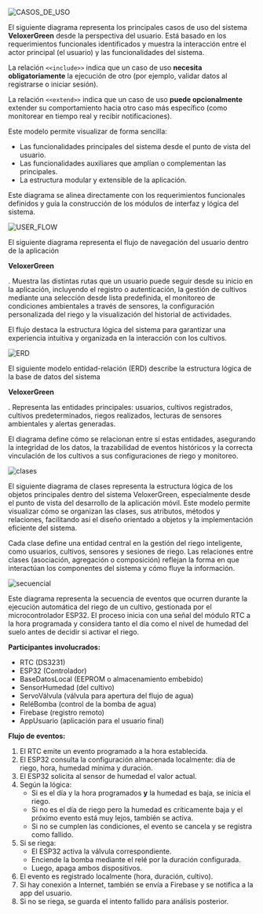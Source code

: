 
![CASOS_DE_USO](https://github.com/user-attachments/assets/22799a75-6a42-41e8-ba68-69c89268d443)

El siguiente diagrama representa los principales casos de uso del sistema **VeloxerGreen** desde la perspectiva del usuario. Está basado en los requerimientos funcionales identificados y muestra la interacción entre el actor principal (el usuario) y las funcionalidades del sistema.

La relación `<<include>>` indica que un caso de uso **necesita obligatoriamente** la ejecución de otro (por ejemplo, validar datos al registrarse o iniciar sesión).

La relación `<<extend>>` indica que un caso de uso **puede opcionalmente** extender su comportamiento hacia otro caso más específico (como monitorear en tiempo real y recibir notificaciones).

Este modelo permite visualizar de forma sencilla:

- Las funcionalidades principales del sistema desde el punto de vista del usuario.
- Las funcionalidades auxiliares que amplían o complementan las principales.
- La estructura modular y extensible de la aplicación.

Este diagrama se alinea directamente con los requerimientos funcionales definidos y guía la construcción de los módulos de interfaz y lógica del sistema.





![USER_FLOW](https://github.com/user-attachments/assets/fadeb97d-e8cb-42b6-9c0a-f9e805c97ec3)



El siguiente diagrama representa el flujo de navegación del usuario dentro de la aplicación

**VeloxerGreen**

. Muestra las distintas rutas que un usuario puede seguir desde su inicio en la aplicación, incluyendo el registro o autenticación, la gestión de cultivos mediante una selección desde lista predefinida, el monitoreo de condiciones ambientales a través de sensores, la configuración personalizada del riego y la visualización del historial de actividades.

El flujo destaca la estructura lógica del sistema para garantizar una experiencia intuitiva y organizada en la interacción con los cultivos.









![ERD](https://github.com/user-attachments/assets/bb0a5f6c-fb76-4089-93d3-30aed9e12faa)



El siguiente modelo entidad-relación (ERD) describe la estructura lógica de la base de datos del sistema

**VeloxerGreen**

. Representa las entidades principales: usuarios, cultivos registrados, cultivos predeterminados, riegos realizados, lecturas de sensores ambientales y alertas generadas.

El diagrama define cómo se relacionan entre sí estas entidades, asegurando la integridad de los datos, la trazabilidad de eventos históricos y la correcta vinculación de los cultivos a sus configuraciones de riego y monitoreo.







![clases](https://github.com/user-attachments/assets/db784524-9696-4989-9f52-46aad93f65ff)





El siguiente diagrama de clases representa la estructura lógica de los objetos principales dentro del sistema VeloxerGreen, especialmente desde el punto de vista del desarrollo de la aplicación móvil. Este modelo permite visualizar cómo se organizan las clases, sus atributos, métodos y relaciones, facilitando así el diseño orientado a objetos y la implementación eficiente del sistema.

Cada clase define una entidad central en la gestión del riego inteligente, como usuarios, cultivos, sensores y sesiones de riego. Las relaciones entre clases (asociación, agregación o composición) reflejan la forma en que interactúan los componentes del sistema y cómo fluye la información.






![secuencial](https://github.com/user-attachments/assets/4b6b5379-f956-4b3f-9f88-85e68e33ad50)

Este diagrama representa la secuencia de eventos que ocurren durante la ejecución automática del riego de un cultivo, gestionada por el microcontrolador ESP32. El proceso inicia con una señal del módulo RTC a la hora programada y considera tanto el día como el nivel de humedad del suelo antes de decidir si activar el riego.

**Participantes involucrados:**

- RTC (DS3231)
- ESP32 (Controlador)
- BaseDatosLocal (EEPROM o almacenamiento embebido)
- SensorHumedad (del cultivo)
- ServoVálvula (válvula para apertura del flujo de agua)
- ReléBomba (control de la bomba de agua)
- Firebase (registro remoto)
- AppUsuario (aplicación para el usuario final)

**Flujo de eventos:**

1. El RTC emite un evento programado a la hora establecida.
2. El ESP32 consulta la configuración almacenada localmente: día de riego, hora, humedad mínima y duración.
3. El ESP32 solicita al sensor de humedad el valor actual.
4. Según la lógica:
    - Si es el día y la hora programados **y** la humedad es baja, se inicia el riego.
    - Si no es el día de riego pero la humedad es críticamente baja y el próximo evento está muy lejos, también se activa.
    - Si no se cumplen las condiciones, el evento se cancela y se registra como fallido.
5. Si se riega:
    - El ESP32 activa la válvula correspondiente.
    - Enciende la bomba mediante el relé por la duración configurada.
    - Luego, apaga ambos dispositivos.
6. El evento es registrado localmente (hora, duración, cultivo).
7. Si hay conexión a Internet, también se envía a Firebase y se notifica a la app del usuario.
8. Si no se riega, se guarda el intento fallido para análisis posterior.
